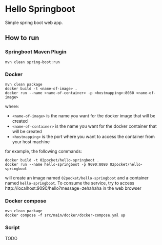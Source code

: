 # Hello Springboot

Simple spring boot web app. 

## How to run


### Springboot Maven Plugin

```shell
mvn clean spring-boot:run
```

### Docker

```shell
mvn clean package
docker build -t <name-of-image> .
docker run --name <name-of-container> -p <hostmapping>:8080 <name-of-image>
```
where:

- `<name-of-image>` is the name you want for the docker image that will be created
- `<name-of-container>` is the name you want for the docker container that will be created
- `<hostmapping>` is the port where you want to access the container from your host machine

for example, the following commands:
```shell
docker build -t 02pocket/hello-springboot .
docker run --name hello-springboot -p 9090:8080 02pocket/hello-springboot
```
will create an image named `02pocket/hello-springboot` and a container named `hello-springboot`. 
To consume the service, try to access http://localhost:9090/hello?message=zehahaha in the web browser

### Docker compose
```shell
mvn clean package
docker compose -f src/main/docker/docker-compose.yml up
```

### Script
TODO
